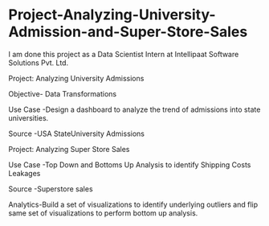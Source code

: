# Project-Analyzing-University-Admission-and-Super-Store-Sales

I am done this project as a Data Scientist Intern at Intellipaat Software Solutions Pvt. Ltd.

Project: Analyzing University Admissions

Objective- Data Transformations

Use Case -Design a dashboard to analyze the trend of admissions into state universities.

Source -USA StateUniversity Admissions

Project: Analyzing Super Store Sales

Use Case -Top Down and Bottoms Up Analysis to identify Shipping Costs Leakages

Source -Superstore sales

Analytics-Build a set of visualizations to identify underlying outliers and flip same set of visualizations to perform bottom up analysis.
